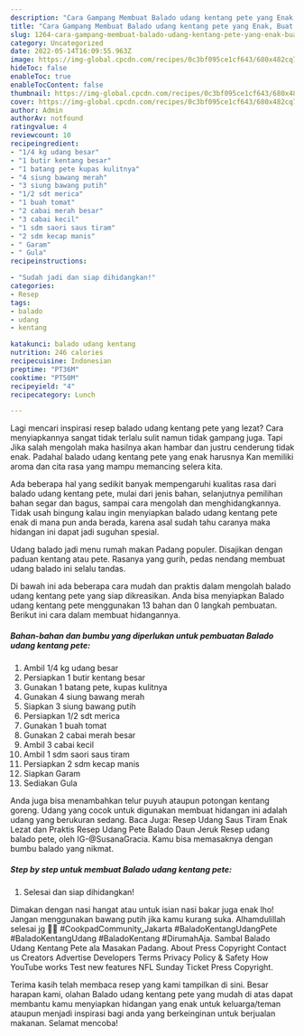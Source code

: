 ```yaml
---
description: "Cara Gampang Membuat Balado udang kentang pete yang Enak, Buat Buka Puasa Enak"
title: "Cara Gampang Membuat Balado udang kentang pete yang Enak, Buat Buka Puasa Enak"
slug: 1264-cara-gampang-membuat-balado-udang-kentang-pete-yang-enak-buat-buka-puasa-enak
category: Uncategorized
date: 2022-05-14T16:09:55.963Z
image: https://img-global.cpcdn.com/recipes/0c3bf095ce1cf643/680x482cq70/balado-udang-kentang-pete-foto-resep-utama.jpg
hideToc: false
enableToc: true
enableTocContent: false
thumbnail: https://img-global.cpcdn.com/recipes/0c3bf095ce1cf643/680x482cq70/balado-udang-kentang-pete-foto-resep-utama.jpg
cover: https://img-global.cpcdn.com/recipes/0c3bf095ce1cf643/680x482cq70/balado-udang-kentang-pete-foto-resep-utama.jpg
author: Admin
authorAv: notfound
ratingvalue: 4
reviewcount: 10
recipeingredient:
- "1/4 kg udang besar"
- "1 butir kentang besar"
- "1 batang pete kupas kulitnya"
- "4 siung bawang merah"
- "3 siung bawang putih"
- "1/2 sdt merica"
- "1 buah tomat"
- "2 cabai merah besar"
- "3 cabai kecil"
- "1 sdm saori saus tiram"
- "2 sdm kecap manis"
- " Garam"
- " Gula"
recipeinstructions:

- "Sudah jadi dan siap dihidangkan!"
categories:
- Resep
tags:
- balado
- udang
- kentang

katakunci: balado udang kentang 
nutrition: 246 calories
recipecuisine: Indonesian
preptime: "PT36M"
cooktime: "PT50M"
recipeyield: "4"
recipecategory: Lunch

---
```



Lagi mencari inspirasi resep balado udang kentang pete yang lezat? Cara menyiapkannya sangat tidak terlalu sulit namun tidak gampang juga. Tapi Jika salah mengolah maka hasilnya akan hambar dan justru cenderung tidak enak. Padahal balado udang kentang pete yang enak harusnya Kan memiliki aroma dan cita rasa yang mampu memancing selera kita.


Ada beberapa hal yang sedikit banyak mempengaruhi kualitas rasa dari balado udang kentang pete, mulai dari jenis bahan, selanjutnya pemilihan bahan segar dan bagus, sampai cara mengolah dan menghidangkannya. Tidak usah bingung kalau ingin menyiapkan balado udang kentang pete enak di mana pun anda berada, karena asal sudah tahu caranya maka hidangan ini dapat jadi suguhan spesial.

Udang balado jadi menu rumah makan Padang populer. Disajikan dengan paduan kentang atau pete. Rasanya yang gurih, pedas nendang membuat udang balado ini selalu tandas.


Di bawah ini ada beberapa cara mudah dan praktis dalam mengolah balado udang kentang pete yang siap dikreasikan. Anda bisa menyiapkan Balado udang kentang pete menggunakan 13 bahan dan 0 langkah pembuatan. Berikut ini cara dalam membuat hidangannya.

<!--inarticleads1-->

##### Bahan-bahan dan bumbu yang diperlukan untuk pembuatan Balado udang kentang pete:

1. Ambil 1/4 kg udang besar
1. Persiapkan 1 butir kentang besar
1. Gunakan 1 batang pete, kupas kulitnya
1. Gunakan 4 siung bawang merah
1. Siapkan 3 siung bawang putih
1. Persiapkan 1/2 sdt merica
1. Gunakan 1 buah tomat
1. Gunakan 2 cabai merah besar
1. Ambil 3 cabai kecil
1. Ambil 1 sdm saori saus tiram
1. Persiapkan 2 sdm kecap manis
1. Siapkan  Garam
1. Sediakan  Gula


Anda juga bisa menambahkan telur puyuh ataupun potongan kentang goreng. Udang yang cocok untuk digunakan membuat hidangan ini adalah udang yang berukuran sedang. Baca Juga: Resep Udang Saus Tiram Enak Lezat dan Praktis Resep Udang Pete Balado Daun Jeruk⁣ Resep udang balado pete, oleh IG-@SusanaGracia. Kamu bisa memasaknya dengan bumbu balado yang nikmat. 

<!--inarticleads2-->

##### Step by step untuk membuat Balado udang kentang pete:


1. Selesai dan siap dihidangkan!

Dimakan dengan nasi hangat atau untuk isian nasi bakar juga enak lho! Jangan menggunakan bawang putih jika kamu kurang suka. Alhamdulillah selesai jg 🥰🥰 #CookpadCommunity_Jakarta #BaladoKentangUdangPete #BaladoKentangUdang #BaladoKentang #DirumahAja. Sambal Balado Udang Kentang Pete ala Masakan Padang. About Press Copyright Contact us Creators Advertise Developers Terms Privacy Policy &amp; Safety How YouTube works Test new features NFL Sunday Ticket Press Copyright. 

Terima kasih telah membaca resep yang kami tampilkan di sini. Besar harapan kami, olahan Balado udang kentang pete yang mudah di atas dapat membantu kamu menyiapkan hidangan yang enak untuk keluarga/teman ataupun menjadi inspirasi bagi anda yang berkeinginan untuk berjualan makanan. Selamat mencoba!
